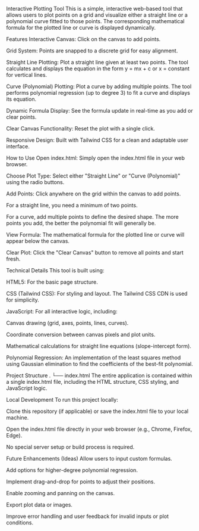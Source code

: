 Interactive Plotting Tool
This is a simple, interactive web-based tool that allows users to plot points on a grid and visualize either a straight line or a polynomial curve fitted to those points. The corresponding mathematical formula for the plotted line or curve is displayed dynamically.

Features
Interactive Canvas: Click on the canvas to add points.

Grid System: Points are snapped to a discrete grid for easy alignment.

Straight Line Plotting: Plot a straight line given at least two points. The tool calculates and displays the equation in the form y = mx + c or x = constant for vertical lines.

Curve (Polynomial) Plotting: Plot a curve by adding multiple points. The tool performs polynomial regression (up to degree 3) to fit a curve and displays its equation.

Dynamic Formula Display: See the formula update in real-time as you add or clear points.

Clear Canvas Functionality: Reset the plot with a single click.

Responsive Design: Built with Tailwind CSS for a clean and adaptable user interface.

How to Use
Open index.html: Simply open the index.html file in your web browser.

Choose Plot Type: Select either "Straight Line" or "Curve (Polynomial)" using the radio buttons.

Add Points: Click anywhere on the grid within the canvas to add points.

For a straight line, you need a minimum of two points.

For a curve, add multiple points to define the desired shape. The more points you add, the better the polynomial fit will generally be.

View Formula: The mathematical formula for the plotted line or curve will appear below the canvas.

Clear Plot: Click the "Clear Canvas" button to remove all points and start fresh.

Technical Details
This tool is built using:

HTML5: For the basic page structure.

CSS (Tailwind CSS): For styling and layout. The Tailwind CSS CDN is used for simplicity.

JavaScript: For all interactive logic, including:

Canvas drawing (grid, axes, points, lines, curves).

Coordinate conversion between canvas pixels and plot units.

Mathematical calculations for straight line equations (slope-intercept form).

Polynomial Regression: An implementation of the least squares method using Gaussian elimination to find the coefficients of the best-fit polynomial.

Project Structure
.
└── index.html
The entire application is contained within a single index.html file, including the HTML structure, CSS styling, and JavaScript logic.

Local Development
To run this project locally:

Clone this repository (if applicable) or save the index.html file to your local machine.

Open the index.html file directly in your web browser (e.g., Chrome, Firefox, Edge).

No special server setup or build process is required.

Future Enhancements (Ideas)
Allow users to input custom formulas.

Add options for higher-degree polynomial regression.

Implement drag-and-drop for points to adjust their positions.

Enable zooming and panning on the canvas.

Export plot data or images.

Improve error handling and user feedback for invalid inputs or plot conditions.
